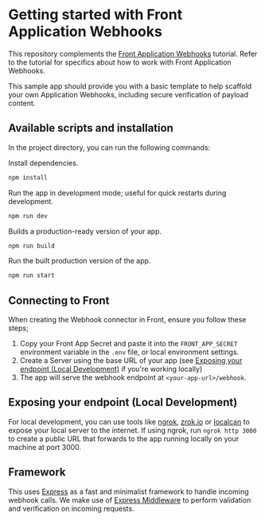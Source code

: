 # Getting started with Front Application Webhooks

This repository complements the [Front Application Webhooks](https://dev.frontapp.com/docs/application-webhooks) tutorial. Refer to the tutorial for specifics about how to work with Front Application Webhooks.

This sample app should provide you with a basic template to help scaffold your own Application Webhooks, including secure verification of payload content. 

## Available scripts and installation

In the project directory, you can run the following commands:

Install dependencies.
```bash
npm install
```

Run the app in development mode; useful for quick restarts during development.
```bash
npm run dev
```

Builds a production-ready version of your app.
```bash
npm run build
```

Run the built production version of the app.
```bash
npm run start
```

## Connecting to Front

When creating the Webhook connector in Front, ensure you follow these steps;
1. Copy your Front App Secret and paste it into the `FRONT_APP_SECRET` environment variable in the `.env` file, or local environment settings.
2. Create a Server using the base URL of your app (see [Exposing your endpoint (Local Development)](#exposing-your-endpoint-local-development) if you're working locally) 
3. The app will serve the webhook endpoint at `<your-app-url>/webhook`.

## Exposing your endpoint (Local Development) 

For local development, you can use tools like [ngrok](https://ngrok.com/), [zrok.io](https://zrok.io/) or [localcan](https://localcan.com/) to expose your local server to the internet. 
If using ngrok, run `ngrok http 3000` to create a public URL that forwards to the app running locally on your machine at port 3000.

## Framework

This uses [Express](https://expressjs.com/) as a fast and minimalist framework to handle incoming webhook calls. We make use of [Express Middleware](https://expressjs.com/en/guide/using-middleware.html) to perform validation and verification on incoming requests.
